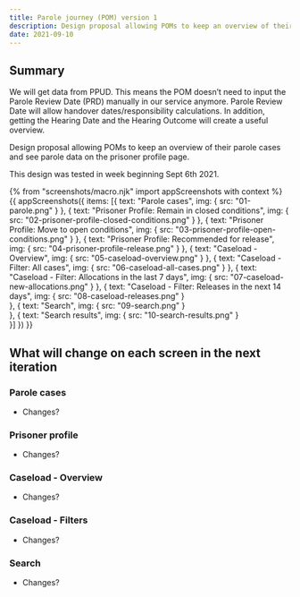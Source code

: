 ```yaml
---
title: Parole journey (POM) version 1
description: Design proposal allowing POMs to keep an overview of their parole cases and see parole data on the prisoner profile page.
date: 2021-09-10
---
```


## Summary

We will get data from PPUD. This means the POM doesn’t need to input the Parole Review Date (PRD) manually in our service anymore. Parole Review Date will allow handover dates/responsibility calculations. In addition, getting the Hearing Date and the Hearing Outcome will create a useful overview.

Design proposal allowing POMs to keep an overview of their parole cases and see parole data on the prisoner profile page.

This design was tested in week beginning Sept 6th 2021.


{% from "screenshots/macro.njk" import appScreenshots with context %}
{{ appScreenshots({
  items: [{
      text: "Parole cases",
      img: { src: "01-parole.png" }
    }, {
      text: "Prisoner Profile: Remain in closed conditions",
      img: { src: "02-prisoner-profile-closed-conditions.png" }
    }, {
      text: "Prisoner Profile: Move to open conditions",
      img: { src: "03-prisoner-profile-open-conditions.png" }
    }, {
      text: "Prisoner Profile: Recommended for release",
      img: { src: "04-prisoner-profile-release.png" }
    }, {
      text: "Caseload - Overview",
      img: { src: "05-caseload-overview.png" }
    }, {
      text: "Caseload - Filter: All cases",
      img: { src: "06-caseload-all-cases.png" }
    }, {
      text: "Caseload - Filter: Allocations in the last 7 days",
      img: { src: "07-caseload-new-allocations.png" }
    }, {
      text: "Caseload - Filter: Releases in the next 14 days",
      img: { src: "08-caseload-releases.png" }   
    }, {
      text: "Search",
      img: { src: "09-search.png" }   
    }, {
      text: "Search results",
      img: { src: "10-search-results.png" }     
    }]
}) }}

## What will change on each screen in the next iteration

### Parole cases

* Changes?


### Prisoner profile

* Changes?


### Caseload - Overview

* Changes?


### Caseload - Filters

* Changes?


### Search

* Changes?
